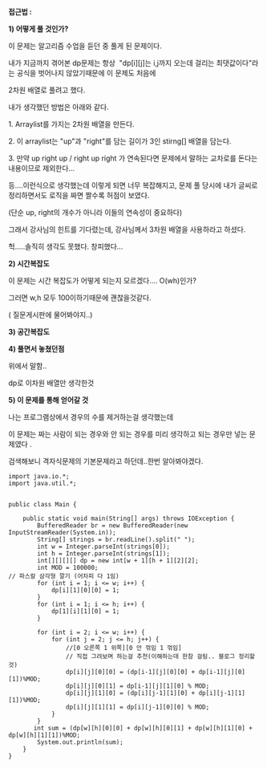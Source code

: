 **접근법 :** 

**1) 어떻게 풀 것인가?**

이 문제는 알고리즘 수업을 듣던 중 풀게 된 문제이다.

내가 지금까지 겪어본 dp문제는 항상  "dp\[i\]\[j\]는 i,j까지 오는데 걸리는 최댓값이다"라는 공식을 벗어나지 않았기때문에 이 문제도 처음에

2차원 배열로 풀려고 했다. 

내가 생각했던 방법은 아래와 같다. 

1\. Arraylist를 가지는 2차원 배열을 만든다. 

2\. 이 arraylist는 "up"과 "right"를 담는 길이가 3인 stirng\[\] 배열을 담는다. 

3\. 만약 up right up / right up right 가 연속된다면 문제에서 말하는 교차로를 돈다는 내용이므로 제외한다...

등....이런식으로 생각했는데 이렇게 되면 너무 복잡해지고, 문제 풀 당시에 내가 글씨로 정리하면서도 로직을 짜면 짤수록 허점이 보였다. 

(단순 up, right의 개수가 아니라 이들의 연속성이 중요하다)

그래서 강사님의 힌트를 기다렸는데, 강사님께서 3차원 배열을 사용하라고 하셨다. 

헉.....솔직히 생각도 못했다. 창피했다...

**2) 시간복잡도**

이 문제는 시간 복잡도가 어떻게 되는지 모르겠다.... O(wh)인가?

그러면 w,h 모두 100이하기때문에 괜찮을것같다. 

( 질문게시판에 물어봐야지..)

**3) 공간복잡도**

**4) 풀면서 놓쳤던점**

위에서 말함..

dp로 이차원 배열만 생각한것

**5) 이 문제를 통해 얻어갈 것**

나는 프로그램상에서 경우의 수를 제거하는걸 생각했는데

이 문제는 짜는 사람이 되는 경우와 안 되는 경우를 미리 생각하고 되는 경우만 넣는 문제였다 .

검색해보니 격자식문제의 기본문제라고 하던데..한번 알아봐야겠다.

```
import java.io.*;
import java.util.*;


public class Main {

    public static void main(String[] args) throws IOException {
        BufferedReader br = new BufferedReader(new InputStreamReader(System.in));
        String[] strings = br.readLine().split(" ");
        int w = Integer.parseInt(strings[0]);
        int h = Integer.parseInt(strings[1]);
        int[][][][] dp = new int[w + 1][h + 1][2][2];
        int MOD = 100000;
// 파스칼 삼각형 깔기 (어차피 다 1임)
        for (int i = 1; i <= w; i++) {
            dp[i][1][0][0] = 1;
        }
        for (int i = 1; i <= h; i++) {
            dp[1][i][1][0] = 1;
        }

        for (int i = 2; i <= w; i++) {
            for (int j = 2; j <= h; j++) {
                //[0 오른쪽 1 위쪽][0 안 꺾임 1 꺾임]
                // 직접 그려보며 하는걸 추천(이해하는데 한참 걸림.. 블로그 정리할것)
                dp[i][j][0][0] = (dp[i-1][j][0][0] + dp[i-1][j][0][1])%MOD;
                dp[i][j][0][1] = dp[i-1][j][1][0] % MOD;
                dp[i][j][1][0] = (dp[i][j-1][1][0] + dp[i][j-1][1][1])%MOD;
                dp[i][j][1][1] = dp[i][j-1][0][0] % MOD;
            }
        }
       int sum = (dp[w][h][0][0] + dp[w][h][0][1] + dp[w][h][1][0] + dp[w][h][1][1])%MOD;
        System.out.println(sum);
    }
}
```
